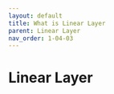 ```yaml
---
layout: default
title: What is Linear Layer
parent: Linear Layer
nav_order: 1-04-03
---
```


# Linear Layer

